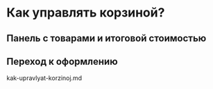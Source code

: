 # Как управлять корзиной?

## Панель с товарами и итоговой стоимостью

## Переход к оформлению

kak-upravlyat-korzinoj.md